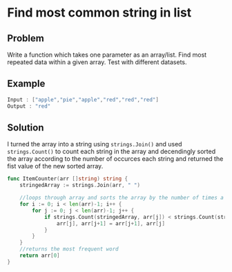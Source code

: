 # Find most common string in list

## Problem
Write a function which takes one parameter as an array/list.  Find most repeated data within a given array.  Test with different datasets.

## Example
```go
Input : ["apple","pie","apple","red","red","red"]
Output : "red"
```

## Solution
I turned the array into a string using `strings.Join()` and used `strings.Count()` to count each string in the array and decendingly sorted the array according to the number of occurces each string and returned the fist value of the new sorted array.

```go
func ItemCounter(arr []string) string {
	stringedArray := strings.Join(arr, " ")

	//loops through array and sorts the array by the number of times a word appears in ascending order
	for i := 0; i < len(arr)-1; i++ {
		for j := 0; j < len(arr)-1; j++ {
			if strings.Count(stringedArray, arr[j]) < strings.Count(stringedArray, arr[j+1]) {
				arr[j], arr[j+1] = arr[j+1], arr[j]
			}
		}
	}
	//returns the most frequent word
	return arr[0]
}
```